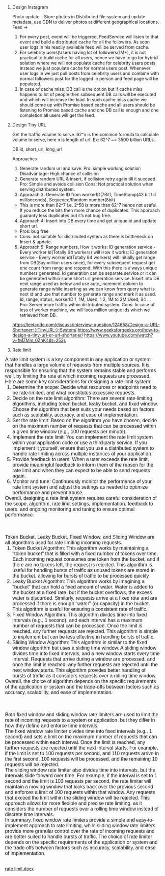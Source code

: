 1. Design Instagram

    Photo update -
    Store photos in Distributed file system and update metadata, use CDN to deliver photos at different geographical locations.  
    Feed ->
   1. 	For every post, event will be triggered, FeedService will listen to that event and build a distributed cache for all the followers. As soon user logs in his readily available feed will be served from cache.
   2.	For celebrity users(Users having lot of followers(1M+), it is not practical to build cache for all users, hence we have to go for hybrid solution where we will not populate cache for celebrity users posts instead we just populate cache for normal users post. Whenever user logs in we just pull posts from celebrity users and combine with normal followers post for the logged in person and feed page will be populated.
   3. 	In case of cache miss,  DB call is the option but if cache miss happens to lot of people then subsequent DB calls will be executed and which will increase the load. In such cache miss cache we should come up with Promise based cache and all users should be listening to Promise based cache and one DB call is enough and one completion all users will get the feed.

2. Design Tiny URL

    Get the traffic volume to serve. 62^n is the common formula to calculate volume to serve, here n is length of url. Ex: 62^7 ~= 3500 billion URLs.

    DB
    id, short_url, long_url

    Approaches
    1. Generate random url and save.
        Pro: simple working solution
        Disadvantage: High chance of collision
    2. Generate random URL & insert, if collision retry again till it succeed.
        Pro: Simple and avoids collision
        Cons: Not practical solution when serving distributed system.
    3. Approach 3: Generate ID from workerID(7Bit), TimeStamp(43 bit till milliseconds), Sequence/Random number(8bit) 
    - This is more than 62^7 I.e. 2^58 is more than 62^7 hence not useful. If you reduce the bits then more chance of duplicates. This approach guaranty less duplicates but it’s not bug free.
    
   4. Approach 4: Insert into DB every time and get unique id and update short url.
    - Pros: bug free
    - Cons: not suitable for distributed system as there is bottleneck on Insert & update.
   
   5. Approach 5: Range numbers,   How it works: ID generation service - Every worker id(Totally 64 workers) will
        How it works: ID generation service - Every worker id(Totally 64 workers) will initially get range from DB(Say 
        million users once), for every subsequent request get one count from range and respond. With this there is 
        always unique numbers generated. Id generation can be separate service or it can be generated within same short 
        url generation service. Insert into DB next range used as below and use auto_increment column to generate range while inserting as we can know from query what is next id and use that number to generate range and mark it as used.
        Id, range, status, workerID
        1, 1M, Used, 1 2, 1M to 2M Used, 64
        .
        .
        Pro: Server more traffic within distributed system.
        Cons: In case of loss of worker machine, we will loos million unique ids which we retrieved from DB. 


    https://leetcode.com/discuss/interview-question/124658/Design-a-URL-Shortener-(-TinyURL-)-System/
    https://www.geeksforgeeks.org/how-to-design-a-tiny-url-or-url-shortener/
    https://www.youtube.com/watch?v=fMZMm_0ZhK4&t=253s
    
3. Rate limit

<p style='margin:0cm;font-size:16px;font-family:"Calibri",sans-serif;'>A rate limit system is a key component in any application or system that handles a large volume of requests from multiple sources. It is responsible for ensuring that the system remains stable and performs well, by limiting the rate at which incoming requests are processed.</p>
<p style='margin:0cm;font-size:16px;font-family:"Calibri",sans-serif;'>Here are some key considerations for designing a rate limit system:</p>
<ol start="1" style="margin-bottom:0cm;margin-top:0cm;" type="1">
    <li style='margin:0cm;font-size:16px;font-family:"Calibri",sans-serif;'>Determine the scope: Decide what resources or endpoints need to be rate-limited, and what constitutes excessive requests.</li>
    <li style='margin:0cm;font-size:16px;font-family:"Calibri",sans-serif;'>Decide on the rate limit algorithm: There are several rate-limiting algorithms, including token bucket, leaky bucket, and fixed window. Choose the algorithm that best suits your needs based on factors such as scalability, accuracy, and ease of implementation.</li>
    <li style='margin:0cm;font-size:16px;font-family:"Calibri",sans-serif;'>Set the rate limit: Based on the algorithm you have chosen, decide on the maximum number of requests that can be processed within a given time window (e.g., 100 requests per minute).</li>
    <li style='margin:0cm;font-size:16px;font-family:"Calibri",sans-serif;'>Implement the rate limit: You can implement the rate limit system within your application code or use a third-party service. If you implement it yourself, ensure that you use a distributed system to handle rate limiting across multiple instances of your application.</li>
    <li style='margin:0cm;font-size:16px;font-family:"Calibri",sans-serif;'>Provide feedback to users: When a user exceeds the rate limit, provide meaningful feedback to inform them of the reason for the rate limit and when they can expect to be able to send requests again.</li>
    <li style='margin:0cm;font-size:16px;font-family:"Calibri",sans-serif;'>Monitor and tune: Continuously monitor the performance of your rate limit system and adjust the settings as needed to optimize performance and prevent abuse.</li>
</ol>
<p style='margin:0cm;font-size:16px;font-family:"Calibri",sans-serif;'>Overall, designing a rate limit system requires careful consideration of the scope, algorithm, rate limit settings, implementation, feedback to users, and ongoing monitoring and tuning to ensure optimal performance.</p>
<p style='margin:0cm;font-size:16px;font-family:"Calibri",sans-serif;'>&nbsp;</p>
<p style='margin:0cm;font-size:16px;font-family:"Calibri",sans-serif;'>&nbsp;</p>
<p style='margin:0cm;font-size:16px;font-family:"Calibri",sans-serif;'>&nbsp;</p>
<p style='margin:0cm;font-size:16px;font-family:"Calibri",sans-serif;'>Token Bucket, Leaky Bucket, Fixed Window, and Sliding Window are all algorithms used for rate limiting incoming requests.</p>
<ol start="1" style="margin-bottom:0cm;margin-top:0cm;" type="1">
    <li style='margin:0cm;font-size:16px;font-family:"Calibri",sans-serif;'>Token Bucket Algorithm: This algorithm works by maintaining a &quot;token bucket&quot; that is filled with a fixed number of tokens over time. Each incoming request consumes one token from the bucket, and if there are no tokens left, the request is rejected. This algorithm is useful for handling bursts of traffic as unused tokens are stored in the bucket, allowing for bursts of traffic to be processed quickly.</li>
    <li style='margin:0cm;font-size:16px;font-family:"Calibri",sans-serif;'>Leaky Bucket Algorithm: This algorithm works by imagining a &quot;bucket&quot; that can hold a fixed amount of water. Water is added to the bucket at a fixed rate, but if the bucket overflows, the excess water is discarded. Similarly, requests arrive at a fixed rate and are processed if there is enough &quot;water&quot; (or capacity) in the bucket. This algorithm is useful for ensuring a consistent rate of traffic.</li>
    <li style='margin:0cm;font-size:16px;font-family:"Calibri",sans-serif;'>Fixed Window Algorithm: This algorithm divides time into fixed intervals (e.g., 1 second), and each interval has a maximum number of requests that can be processed. Once the limit is reached, any further requests are rejected. This algorithm is simple to implement but can be less effective in handling bursts of traffic.</li>
    <li style='margin:0cm;font-size:16px;font-family:"Calibri",sans-serif;'>Sliding Window Algorithm: This algorithm is similar to the fixed window algorithm but uses a sliding time window. A sliding window divides time into fixed intervals, and a new window starts every time interval. Requests that arrive during a window are processed, and once the limit is reached, any further requests are rejected until the next window starts. This algorithm provides better handling of bursts of traffic as it considers requests over a rolling time window.</li>
</ol>
<p style='margin:0cm;font-size:16px;font-family:"Calibri",sans-serif;'>Overall, the choice of algorithm depends on the specific requirements of the application or system and the trade-offs between factors such as accuracy, scalability, and ease of implementation.</p>
<p style='margin:0cm;font-size:16px;font-family:"Calibri",sans-serif;'>&nbsp;</p>
<p style='margin:0cm;font-size:16px;font-family:"Calibri",sans-serif;'>&nbsp;</p>
<p style='margin:0cm;font-size:16px;font-family:"Calibri",sans-serif;'>&nbsp;</p>
<p style='margin:0cm;font-size:16px;font-family:"Calibri",sans-serif;'>Both fixed window and sliding window rate limiters are used to limit the rate of incoming requests to a system or application, but they differ in how they define and enforce time intervals.</p>
<p style='margin:0cm;font-size:16px;font-family:"Calibri",sans-serif;'>The fixed window rate limiter divides time into fixed intervals (e.g., 1 second) and sets a limit on the maximum number of requests that can be processed within each interval. Once the limit is reached, any further requests are rejected until the next interval starts. For example, if the limit is set to 100 requests per second, and 110 requests arrive in the first second, 100 requests will be processed, and the remaining 10 requests will be rejected.</p>
<p style='margin:0cm;font-size:16px;font-family:"Calibri",sans-serif;'>The sliding window rate limiter also divides time into intervals, but the intervals slide forward over time. For example, if the interval is set to 1 second and the limit is 100 requests per second, the rate limiter will maintain a moving window that looks back over the previous second and enforces a limit of 100 requests within that window. Any requests that exceed the limit within the sliding window will be rejected. This approach allows for more flexible and precise rate limiting, as it considers the number of requests over a rolling time window instead of discrete time intervals.</p>
<p style='margin:0cm;font-size:16px;font-family:"Calibri",sans-serif;'>In summary, fixed window rate limiters provide a simple and easy-to-implement approach to rate limiting, while sliding window rate limiters provide more granular control over the rate of incoming requests and are better suited to handle bursts of traffic. The choice of rate limiter depends on the specific requirements of the application or system and the trade-offs between factors such as accuracy, scalability, and ease of implementation.</p>
<p style='margin:0cm;font-size:16px;font-family:"Calibri",sans-serif;'>&nbsp;</p>

[rate limit.docx](..%2F..%2FDesign%2Frate%20limit.docx)